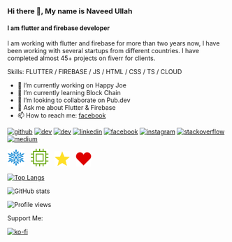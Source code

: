 ### Hi there 👋, My name is Naveed Ullah
#### I am flutter and firebase developer

I am working with flutter and firebase for more than two years now, I have been working with several startups from different countries. I have completed almost 45+ projects on fiverr for clients. 

Skills: FLUTTER / FIREBASE / JS / HTML / CSS / TS / CLOUD

- 🔭 I’m currently working on Happy Joe 
- 🌱 I’m currently learning Block Chain 
- 👯 I’m looking to collaborate on Pub.dev 
- 💬 Ask me about Flutter & Firebase 
- 📫 How to reach me: [facebook](https://www.facebook.com/nvdkhn11) 


[<img src='https://cdn.jsdelivr.net/npm/simple-icons@3.0.1/icons/github.svg' alt='github' height='40'>](https://github.com/naveed-dev30)  [<img src='https://cdn.jsdelivr.net/npm/simple-icons@3.0.1/icons/dev-dot-to.svg' alt='dev' height='40'>](https://dev.to/naveeddev30)  [<img src='https://cdn.jsdelivr.net/npm/simple-icons@3.0.1/icons/hashnode.svg' alt='dev' height='40'>](https://flutter-stories.hashnode.dev/)  [<img src='https://cdn.jsdelivr.net/npm/simple-icons@3.0.1/icons/linkedin.svg' alt='linkedin' height='40'>](https://www.linkedin.com/in/naveed-ullah-2290411b1/)  [<img src='https://cdn.jsdelivr.net/npm/simple-icons@3.0.1/icons/facebook.svg' alt='facebook' height='40'>](https://www.facebook.com/nvdkhn11)  [<img src='https://cdn.jsdelivr.net/npm/simple-icons@3.0.1/icons/instagram.svg' alt='instagram' height='40'>](https://www.instagram.com/buttercup__bc/)  [<img src='https://cdn.jsdelivr.net/npm/simple-icons@3.0.1/icons/stackoverflow.svg' alt='stackoverflow' height='40'>](https://stackoverflow.com/users/9711749/naveed-ullah)  [<img src='https://cdn.jsdelivr.net/npm/simple-icons@3.0.1/icons/medium.svg' alt='medium' height='40'>](https://www.medium.com/@naveedullah)  

<a href='https://archiveprogram.github.com/'><img src='https://raw.githubusercontent.com/acervenky/animated-github-badges/master/assets/acbadge.gif' width='40' height='40'></a> <a href='https://docs.github.com/en/developers'><img src='https://raw.githubusercontent.com/acervenky/animated-github-badges/master/assets/devbadge.gif' width='40' height='40'></a> <a href='https://stars.github.com/'><img src='https://raw.githubusercontent.com/acervenky/animated-github-badges/master/assets/starbadge.gif' width='35' height='35'></a> <a href='https://docs.github.com/en/github/supporting-the-open-source-community-with-github-sponsors'><img src='https://raw.githubusercontent.com/acervenky/animated-github-badges/master/assets/sponsorbadge.gif' width='35' height='35'></a> 

[![Top Langs](https://github-readme-stats.vercel.app/api/top-langs/?username=naveed-dev30)](https://github.com/anuraghazra/github-readme-stats)

![GitHub stats](https://github-readme-stats.vercel.app/api?username=naveed-dev30&show_icons=true&count_private=true)  

![Profile views](https://gpvc.arturio.dev/naveed-dev30)  

Support Me:

[![ko-fi](https://ko-fi.com/img/githubbutton_sm.svg)](https://ko-fi.com/H2H834ROB)
